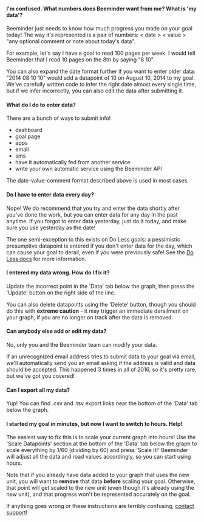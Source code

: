 #### I'm confused.  What numbers does Beeminder want from me?  What is 'my data'?
Beeminder just needs to know how much progress you made on your goal today!  The way it's represented is a pair of numbers: < date > < value > "any optional comment or note about today's data".

For example, let's say I have a goal to read 100 pages per week.  I would tell Beeminder that I read 10 pages on the 8th by saying "8 10".  

You can also expand the date format further if you want to enter older data: "2014 08 10 10" would add a datapoint of 10 on August 10, 2014 to my goal.  We've carefully written code to infer the right date almost every single time, but if we infer incorrectly, you can also edit the data after submitting it.  

#### What do I do to enter data?
There are a bunch of ways to submit info!
  - dashboard
  - goal page
  - apps
  - email
  - sms
  - have it automatically fed from another service
  - write your own automatic service using the Beeminder API
  
The date-value-comment format described above is used in most cases.  
  
#### Do I have to enter data every day?  
Nope!  We do recommend that you try and enter the data shortly after you've done the work, but you can enter data for any day in the past anytime.  If you forgot to enter data yesterday, just do it today, and make sure you use yesterday as the date!

The one semi-exception to this exists on Do Less goals: a pessimistic presumptive datapoint is entered if you don't enter data for the day, which can cause your goal to derail, even if you were previously safe!  See the [Do Less docs](https://github.com/beeminder/docs/blob/master/docs/goals/do-less/do-less.md) for more information.

#### I entered my data wrong.  How do I fix it?
Update the incorrect point in the 'Data' tab below the graph, then press the 'Update' button on the right side of the line.

You can also delete datapoints using the 'Delete' button, though you should do this with **extreme caution** - it may trigger an immediate derailment on your graph, if you are no longer on track after the data is removed.

#### Can anybody else add or edit my data?
No, only you and the Beeminder team can modify your data.

If an unrecognized email address tries to submit data to your goal via email, we'll automatically send you an email asking if the address is valid and data should be accepted.  This happened 3 times in all of 2016, so it's pretty rare, but we've got you covered!  

#### Can I export all my data?
Yup!  You can find .csv and .tsv export links near the bottom of the 'Data' tab below the graph.

#### I started my goal in minutes, but now I want to switch to hours.  Help!
The easiest way to fix this is to scale your current graph into hours!  Use the 'Scale Datapoints' section at the bottom of the 'Data' tab below the graph to scale everything by 1/60 (dividing by 60) and press 'Scale It!'  Beeminder will adjust all the data and road values accordingly, so you can start using hours.

Note that if you already have data added to your graph that uses the new unit, you will want to **remove** that data **before** scaling your goal.  Otherwise, that point will get scaled to the new unit (even though it's already using the new unit), and that progress won't be represented accurately on the goal.

If anything goes wrong or these instructions are terribly confusing, [contact support](https://www.beeminder.com/contact)!
